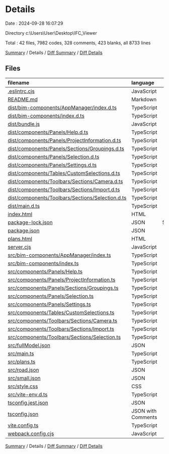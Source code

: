 # Details

Date : 2024-09-28 16:07:29

Directory c:\\Users\\User\\Desktop\\IFC_Viewer

Total : 42 files,  7982 codes, 328 comments, 423 blanks, all 8733 lines

[Summary](results.md) / Details / [Diff Summary](diff.md) / [Diff Details](diff-details.md)

## Files
| filename | language | code | comment | blank | total |
| :--- | :--- | ---: | ---: | ---: | ---: |
| [.eslintrc.cjs](/.eslintrc.cjs) | JavaScript | 65 | 0 | 1 | 66 |
| [README.md](/README.md) | Markdown | 4 | 0 | 5 | 9 |
| [dist/bim-components/AppManager/index.d.ts](/dist/bim-components/AppManager/index.d.ts) | TypeScript | 7 | 0 | 1 | 8 |
| [dist/bim-components/index.d.ts](/dist/bim-components/index.d.ts) | TypeScript | 1 | 0 | 1 | 2 |
| [dist/bundle.js](/dist/bundle.js) | JavaScript | 364 | 171 | 148 | 683 |
| [dist/components/Panels/Help.d.ts](/dist/components/Panels/Help.d.ts) | TypeScript | 3 | 0 | 1 | 4 |
| [dist/components/Panels/ProjectInformation.d.ts](/dist/components/Panels/ProjectInformation.d.ts) | TypeScript | 4 | 0 | 1 | 5 |
| [dist/components/Panels/Sections/Groupings.d.ts](/dist/components/Panels/Sections/Groupings.d.ts) | TypeScript | 4 | 0 | 1 | 5 |
| [dist/components/Panels/Selection.d.ts](/dist/components/Panels/Selection.d.ts) | TypeScript | 4 | 0 | 1 | 5 |
| [dist/components/Panels/Settings.d.ts](/dist/components/Panels/Settings.d.ts) | TypeScript | 4 | 0 | 1 | 5 |
| [dist/components/Tables/CustomSelections.d.ts](/dist/components/Tables/CustomSelections.d.ts) | TypeScript | 7 | 0 | 1 | 8 |
| [dist/components/Toolbars/Sections/Camera.d.ts](/dist/components/Toolbars/Sections/Camera.d.ts) | TypeScript | 4 | 0 | 1 | 5 |
| [dist/components/Toolbars/Sections/Import.d.ts](/dist/components/Toolbars/Sections/Import.d.ts) | TypeScript | 4 | 0 | 1 | 5 |
| [dist/components/Toolbars/Sections/Selection.d.ts](/dist/components/Toolbars/Sections/Selection.d.ts) | TypeScript | 4 | 0 | 1 | 5 |
| [dist/main.d.ts](/dist/main.d.ts) | TypeScript | 1 | 0 | 1 | 2 |
| [index.html](/index.html) | HTML | 163 | 0 | 22 | 185 |
| [package-lock.json](/package-lock.json) | JSON | 5,833 | 0 | 1 | 5,834 |
| [package.json](/package.json) | JSON | 37 | 0 | 1 | 38 |
| [plans.html](/plans.html) | HTML | 56 | 0 | 10 | 66 |
| [server.cjs](/server.cjs) | JavaScript | 90 | 24 | 18 | 132 |
| [src/bim-components/AppManager/index.ts](/src/bim-components/AppManager/index.ts) | TypeScript | 7 | 1 | 2 | 10 |
| [src/bim-components/index.ts](/src/bim-components/index.ts) | TypeScript | 1 | 0 | 1 | 2 |
| [src/components/Panels/Help.ts](/src/components/Panels/Help.ts) | TypeScript | 14 | 1 | 2 | 17 |
| [src/components/Panels/ProjectInformation.ts](/src/components/Panels/ProjectInformation.ts) | TypeScript | 45 | 0 | 3 | 48 |
| [src/components/Panels/Sections/Groupings.ts](/src/components/Panels/Sections/Groupings.ts) | TypeScript | 70 | 0 | 10 | 80 |
| [src/components/Panels/Selection.ts](/src/components/Panels/Selection.ts) | TypeScript | 92 | 14 | 17 | 123 |
| [src/components/Panels/Settings.ts](/src/components/Panels/Settings.ts) | TypeScript | 53 | 0 | 5 | 58 |
| [src/components/Tables/CustomSelections.ts](/src/components/Tables/CustomSelections.ts) | TypeScript | 93 | 0 | 13 | 106 |
| [src/components/Toolbars/Sections/Camera.ts](/src/components/Toolbars/Sections/Camera.ts) | TypeScript | 31 | 12 | 7 | 50 |
| [src/components/Toolbars/Sections/Import.ts](/src/components/Toolbars/Sections/Import.ts) | TypeScript | 114 | 2 | 15 | 131 |
| [src/components/Toolbars/Sections/Selection.ts](/src/components/Toolbars/Sections/Selection.ts) | TypeScript | 86 | 0 | 12 | 98 |
| [src/fullModel.json](/src/fullModel.json) | JSON | 1 | 0 | 0 | 1 |
| [src/main.ts](/src/main.ts) | TypeScript | 412 | 36 | 75 | 523 |
| [src/plans.ts](/src/plans.ts) | TypeScript | 149 | 3 | 27 | 179 |
| [src/road.json](/src/road.json) | JSON | 1 | 0 | 0 | 1 |
| [src/small.json](/src/small.json) | JSON | 1 | 0 | 0 | 1 |
| [src/style.css](/src/style.css) | CSS | 71 | 4 | 11 | 86 |
| [src/vite-env.d.ts](/src/vite-env.d.ts) | TypeScript | 0 | 1 | 1 | 2 |
| [tsconfig.jest.json](/tsconfig.jest.json) | JSON | 22 | 56 | 0 | 78 |
| [tsconfig.json](/tsconfig.json) | JSON with Comments | 25 | 2 | 0 | 27 |
| [vite.config.ts](/vite.config.ts) | TypeScript | 9 | 1 | 2 | 12 |
| [webpack.config.cjs](/webpack.config.cjs) | JavaScript | 26 | 0 | 2 | 28 |

[Summary](results.md) / Details / [Diff Summary](diff.md) / [Diff Details](diff-details.md)